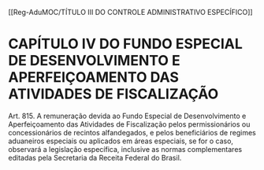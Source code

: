 [[Reg-AduMOC/TÍTULO III DO CONTROLE ADMINISTRATIVO ESPECÍFICO]]

# CAPÍTULO IV DO FUNDO ESPECIAL DE DESENVOLVIMENTO E APERFEIÇOAMENTO DAS ATIVIDADES DE FISCALIZAÇÃO

Art. 815. A remuneração devida ao Fundo Especial de
Desenvolvimento e Aperfeiçoamento das Atividades de
Fiscalização pelos permissionários ou concessionários de
recintos alfandegados, e pelos beneficiários de regimes
aduaneiros especiais ou aplicados em áreas especiais, se for
o caso, observará a legislação específica, inclusive as normas
complementares editadas pela Secretaria da Receita Federal
do Brasil.